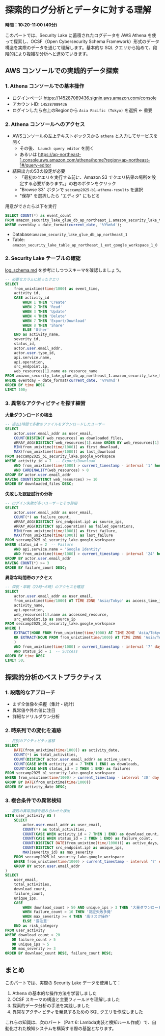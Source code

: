 # 探索的ログ分析とデータに対する理解

**時間：10:20-11:00 (40分)**

このパートでは、Security Lake に蓄積されたログデータを AWS Athena を使って探索し、OCSF（Open Cybersecurity Schema Framework）形式のデータ構造を実際のデータを通じて理解します。基本的な SQL クエリから始めて、段階的により複雑な分析へと進めていきます。

## AWS コンソールでの実践的データ探索

### 1. Athena コンソールでの基本操作

- ログインページ https://145287089436.signin.aws.amazon.com/console
- アカウントID: `145287089436`
- ログインしたら右上のRegionから `Asia Pacific (Tokyo)` を選択 ← 重要

### 2. Athena コンソールへのアクセス

- AWSコンソールの左上テキストボックスから `athena` と入力してサービスを開く
  - その後、 `Launch query editor` を開く
  - あるいは https://ap-northeast-1.console.aws.amazon.com/athena/home?region=ap-northeast-1#/query-editor
- 結果出力のS3の設定が必要
  - 「最初のクエリを実行する前に、Amazon S3 でクエリ結果の場所を設定する必要があります。」の右のボタンをクリック
  - "Browse S3" ボタンで `seccamp2025-b1-athena-results` を選択
  - "保存" を選択したら "エディタ" にもどる

用意ができたら以下を実行

```sql
SELECT COUNT(*) as event_count
FROM amazon_security_lake_glue_db_ap_northeast_1.amazon_security_lake_table_ap_northeast_1_ext_google_workspace_1_0
WHERE eventday = date_format(current_date, '%Y%m%d');
```

- Database:`amazon_security_lake_glue_db_ap_northeast_1`
- Table: `amazon_security_lake_table_ap_northeast_1_ext_google_workspace_1_0`

### 2. Security Lake テーブルの確認

[log_schema.md](log_schema.md) を参考にしつつスキーマを確認しましょう。

```sql
-- 必要なカラムに絞ったクエリ
SELECT 
    from_unixtime(time/1000) as event_time,
    activity_id,
    CASE activity_id
        WHEN 1 THEN 'Create'
        WHEN 2 THEN 'Read'
        WHEN 3 THEN 'Update'
        WHEN 4 THEN 'Delete'
        WHEN 7 THEN 'Export/Download'
        WHEN 8 THEN 'Share'
        ELSE 'Other'
    END as activity_name,
    severity_id,
    status_id,
    actor.user.email_addr,
    actor.user.type_id,
    api.service.name,
    api.operation,
    src_endpoint.ip,
    web_resources[1].name as resource_name
FROM amazon_security_lake_glue_db_ap_northeast_1.amazon_security_lake_table_ap_northeast_1_ext_google_workspace_1_0
WHERE eventday = date_format(current_date, '%Y%m%d')
ORDER BY time DESC
LIMIT 100;
```


### 3. 異常なアクティビティを探す練習

**大量ダウンロードの検出**
```sql
-- 過去1時間で多数のファイルをダウンロードしたユーザー
SELECT 
    actor.user.email_addr as user_email,
    COUNT(DISTINCT web_resources) as downloaded_files,
    ARRAY_AGG(DISTINCT web_resources[1].name ORDER BY web_resources[1].name) as file_names,
    MIN(from_unixtime(time/1000)) as first_download,
    MAX(from_unixtime(time/1000)) as last_download
FROM seccamp2025_b1_security_lake.google_workspace
WHERE activity_id = 7  -- Export/Download
    AND from_unixtime(time/1000) > current_timestamp - interval '1' hour
    AND CARDINALITY(web_resources) > 0
GROUP BY actor.user.email_addr
HAVING COUNT(DISTINCT web_resources) >= 10
ORDER BY downloaded_files DESC;
```

**失敗した認証試行の分析**
```sql
-- ログイン失敗が多いユーザーとその詳細
SELECT 
    actor.user.email_addr as user_email,
    COUNT(*) as failure_count,
    ARRAY_AGG(DISTINCT src_endpoint.ip) as source_ips,
    ARRAY_AGG(DISTINCT api.operation) as failed_operations,
    MIN(from_unixtime(time/1000)) as first_failure,
    MAX(from_unixtime(time/1000)) as last_failure
FROM seccamp2025_b1_security_lake.google_workspace
WHERE status_id = 2  -- Failure
    AND api.service.name = 'Google Identity'
    AND from_unixtime(time/1000) > current_timestamp - interval '24' hour
GROUP BY actor.user.email_addr
HAVING COUNT(*) >= 3
ORDER BY failure_count DESC;
```

**異常な時間帯のアクセス**
```sql
-- 深夜・早朝（22時〜6時）のアクセスを確認
SELECT 
    actor.user.email_addr as user_email,
    from_unixtime(time/1000) AT TIME ZONE 'Asia/Tokyo' as access_time_jst,
    activity_name,
    api.operation,
    web_resources[1].name as accessed_resource,
    src_endpoint.ip as source_ip
FROM seccamp2025_b1_security_lake.google_workspace
WHERE (
    EXTRACT(HOUR FROM from_unixtime(time/1000) AT TIME ZONE 'Asia/Tokyo') >= 22
    OR EXTRACT(HOUR FROM from_unixtime(time/1000) AT TIME ZONE 'Asia/Tokyo') < 6
    )
    AND from_unixtime(time/1000) > current_timestamp - interval '7' day
    AND status_id = 1  -- Success
ORDER BY time DESC
LIMIT 50;
```

## 探索的分析のベストプラクティス

### 1. 段階的なアプローチ
- まず全体像を把握（集計・統計）
- 異常値や外れ値に注目
- 詳細なドリルダウン分析

### 2. 時系列での変化を追跡
```sql
-- 日別のアクティビティ推移
SELECT 
    DATE(from_unixtime(time/1000)) as activity_date,
    COUNT(*) as total_activities,
    COUNT(DISTINCT actor.user.email_addr) as active_users,
    COUNT(CASE WHEN activity_id = 7 THEN 1 END) as downloads,
    COUNT(CASE WHEN status_id = 2 THEN 1 END) as failures
FROM seccamp2025_b1_security_lake.google_workspace
WHERE from_unixtime(time/1000) > current_timestamp - interval '30' day
GROUP BY DATE(from_unixtime(time/1000))
ORDER BY activity_date DESC;
```

### 3. 複合条件での異常検知
```sql
-- 複数の異常指標を組み合わせた検出
WITH user_activity AS (
    SELECT 
        actor.user.email_addr as user_email,
        COUNT(*) as total_activities,
        COUNT(CASE WHEN activity_id = 7 THEN 1 END) as download_count,
        COUNT(CASE WHEN status_id = 2 THEN 1 END) as failure_count,
        COUNT(DISTINCT DATE(from_unixtime(time/1000))) as active_days,
        COUNT(DISTINCT src_endpoint.ip) as unique_ips,
        MAX(severity_id) as max_severity
    FROM seccamp2025_b1_security_lake.google_workspace
    WHERE from_unixtime(time/1000) > current_timestamp - interval '7' day
    GROUP BY actor.user.email_addr
)
SELECT 
    user_email,
    total_activities,
    download_count,
    failure_count,
    unique_ips,
    CASE 
        WHEN download_count > 50 AND unique_ips > 3 THEN '大量ダウンロード＋複数IP'
        WHEN failure_count > 10 THEN '認証失敗多発'
        WHEN max_severity >= 4 THEN '高リスク操作'
        ELSE '要注意'
    END as risk_category
FROM user_activity
WHERE download_count > 20 
   OR failure_count > 5 
   OR unique_ips > 5
   OR max_severity >= 3
ORDER BY download_count DESC, failure_count DESC;
```

## まとめ

このパートでは、実際の Security Lake データを使用して：

1. Athena の基本的な操作方法を学習しました
2. OCSF スキーマの構造と主要フィールドを理解しました
3. 探索的データ分析の手法を実践しました
4. 異常なアクティビティを発見するための SQL クエリを作成しました

これらの知識は、次のパート（Part 6: Lambda実装と検知ルール作成）で、自動化された検知システムを構築する際の基盤となります。